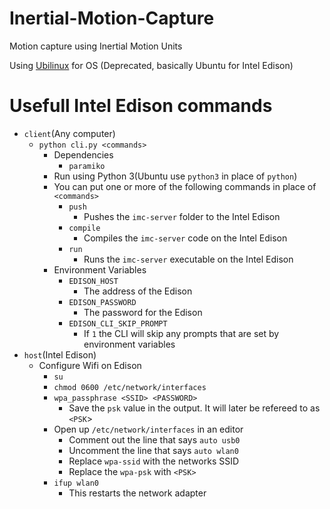 # Inertial-Motion-Capture
Motion capture using Inertial Motion Units

Using [Ubilinux](https://emutex.com/ubilinux) for OS (Deprecated, basically Ubuntu for Intel Edison)

# Usefull Intel Edison commands
- `client`(Any computer)
    - `python cli.py <commands>`
        - Dependencies
            - `paramiko`
        - Run using Python 3(Ubuntu use `python3` in place of `python`)
        - You can put one or more of the following commands in place of
        `<commands>`
            - `push`
                - Pushes the `imc-server` folder to the Intel Edison
            - `compile`
                - Compiles the `imc-server` code on the Intel Edison
            - `run`
                - Runs the `imc-server` executable on the Intel Edison
        - Environment Variables
            - `EDISON_HOST`
                - The address of the Edison
            - `EDISON_PASSWORD`
                - The password for the Edison
            - `EDISON_CLI_SKIP_PROMPT`
                - If `1` the CLI will skip any prompts that are set by
                environment variables
- `host`(Intel Edison)
    - Configure Wifi on Edison
        - `su`
        - `chmod 0600 /etc/network/interfaces`
        - `wpa_passphrase <SSID> <PASSWORD>`
            - Save the `psk` value in the output. It will later be refereed to
            as `<PSK`>
        - Open up `/etc/network/interfaces` in an editor
            - Comment out the line that says `auto usb0`
            - Uncomment the line that says `auto wlan0`
            - Replace `wpa-ssid` with the networks SSID
            - Replace the `wpa-psk` with `<PSK>`
        - `ifup wlan0`
            - This restarts the network adapter
